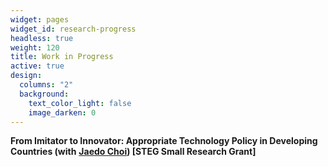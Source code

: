 ```yaml
---
widget: pages
widget_id: research-progress
headless: true
weight: 120
title: Work in Progress
active: true
design:
  columns: "2"
  background:
    text_color_light: false
    image_darken: 0
---
```

**From Imitator to Innovator: Appropriate Technology Policy in Developing Countries (with** <a href="http://www.jaedochoi.com/">**Jaedo Choi**</a>**) \[STEG Small Research Grant]**